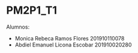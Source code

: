 # PM2P1_T1

Alumnos: 
- Monica Rebeca Ramos Flores 201910110078
- Abdiel Emanuel Licona Escobar 201910020280
